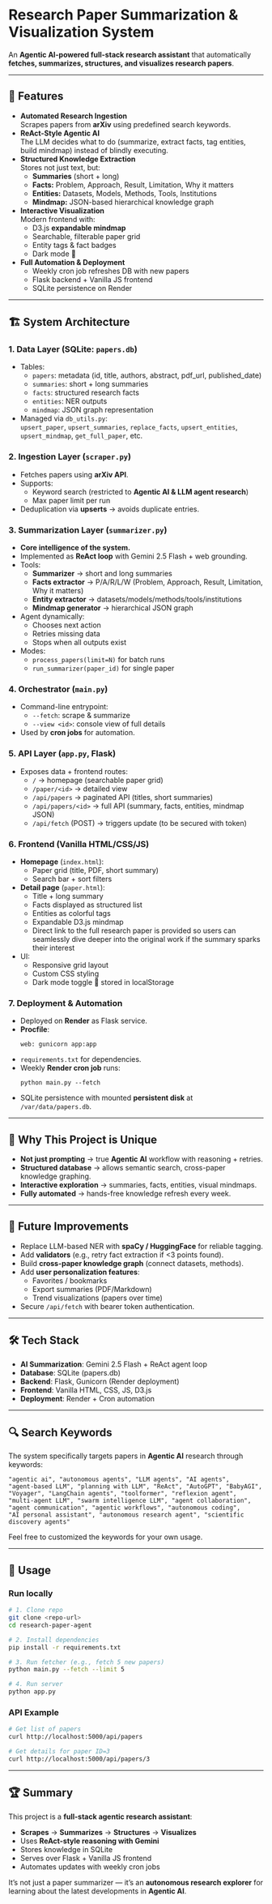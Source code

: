 # Research Paper Summarization & Visualization System

An **Agentic AI-powered full-stack research assistant** that automatically **fetches, summarizes, structures, and visualizes research papers**.  

***

## 🚀 Features

- **Automated Research Ingestion**  
  Scrapes papers from **arXiv** using predefined search keywords.  
- **ReAct-Style Agentic AI**  
  The LLM decides what to do (summarize, extract facts, tag entities, build mindmap) instead of blindly executing.  
- **Structured Knowledge Extraction**  
  Stores not just text, but:
  - **Summaries** (short + long)  
  - **Facts:** Problem, Approach, Result, Limitation, Why it matters  
  - **Entities:** Datasets, Models, Methods, Tools, Institutions  
  - **Mindmap:** JSON-based hierarchical knowledge graph  
- **Interactive Visualization**  
  Modern frontend with:
  - D3.js **expandable mindmap**  
  - Searchable, filterable paper grid  
  - Entity tags & fact badges  
  - Dark mode 🌙  
- **Full Automation & Deployment**  
  - Weekly cron job refreshes DB with new papers  
  - Flask backend + Vanilla JS frontend  
  - SQLite persistence on Render  

***

## 🏗️ System Architecture

### 1. Data Layer (SQLite: `papers.db`)
- Tables:
  - `papers`: metadata (id, title, authors, abstract, pdf_url, published_date)  
  - `summaries`: short + long summaries  
  - `facts`: structured research facts  
  - `entities`: NER outputs  
  - `mindmap`: JSON graph representation  
- Managed via `db_utils.py`:  
  `upsert_paper`, `upsert_summaries`, `replace_facts`, `upsert_entities`, `upsert_mindmap`, `get_full_paper`, etc.  

### 2. Ingestion Layer (`scraper.py`)
- Fetches papers using **arXiv API**.  
- Supports:
  - Keyword search (restricted to **Agentic AI & LLM agent research**)  
  - Max paper limit per run  
- Deduplication via **upserts** → avoids duplicate entries.  

### 3. Summarization Layer (`summarizer.py`)
- **Core intelligence of the system.**  
- Implemented as **ReAct loop** with Gemini 2.5 Flash + web grounding.  
- Tools:
  - **Summarizer** → short and long summaries  
  - **Facts extractor** → P/A/R/L/W (Problem, Approach, Result, Limitation, Why it matters)  
  - **Entity extractor** → datasets/models/methods/tools/institutions  
  - **Mindmap generator** → hierarchical JSON graph  
- Agent dynamically:
  - Chooses next action  
  - Retries missing data  
  - Stops when all outputs exist  
- Modes:
  - `process_papers(limit=N)` for batch runs  
  - `run_summarizer(paper_id)` for single paper  

### 4. Orchestrator (`main.py`)
- Command-line entrypoint:
  - `--fetch`: scrape & summarize  
  - `--view <id>`: console view of full details  
- Used by **cron jobs** for automation.  

### 5. API Layer (`app.py`, Flask)
- Exposes data + frontend routes:  
  - `/` → homepage (searchable paper grid)  
  - `/paper/<id>` → detailed view  
  - `/api/papers` → paginated API (titles, short summaries)  
  - `/api/papers/<id>` → full API (summary, facts, entities, mindmap JSON)  
  - `/api/fetch` (POST) → triggers update (to be secured with token)  

### 6. Frontend (Vanilla HTML/CSS/JS)
- **Homepage** (`index.html`):  
  - Paper grid (title, PDF, short summary)  
  - Search bar + sort filters  
- **Detail page** (`paper.html`):  
  - Title + long summary  
  - Facts displayed as structured list  
  - Entities as colorful tags  
  - Expandable D3.js mindmap
  - Direct link to the full research paper is provided so users can seamlessly dive deeper into the original work if the summary sparks their interest   
- UI:
  - Responsive grid layout  
  - Custom CSS styling  
  - Dark mode toggle 🌙 stored in localStorage  

### 7. Deployment & Automation
- Deployed on **Render** as Flask service.  
- **Procfile**:  
  ```
  web: gunicorn app:app
  ```
- `requirements.txt` for dependencies.  
- Weekly **Render cron job** runs:  
  ```
  python main.py --fetch
  ```
- SQLite persistence with mounted **persistent disk** at `/var/data/papers.db`.  

***

## 🔑 Why This Project is Unique

- **Not just prompting** → true **Agentic AI** workflow with reasoning + retries.  
- **Structured database** → allows semantic search, cross-paper knowledge graphing.  
- **Interactive exploration** → summaries, facts, entities, visual mindmaps.  
- **Fully automated** → hands-free knowledge refresh every week.  

***

## 📌 Future Improvements

- Replace LLM-based NER with **spaCy / HuggingFace** for reliable tagging.  
- Add **validators** (e.g., retry fact extraction if <3 points found).  
- Build **cross-paper knowledge graph** (connect datasets, methods).  
- Add **user personalization features**:
  - Favorites / bookmarks  
  - Export summaries (PDF/Markdown)  
  - Trend visualizations (papers over time)  
- Secure `/api/fetch` with bearer token authentication.  

***

## 🛠️ Tech Stack

- **AI Summarization**: Gemini 2.5 Flash + ReAct agent loop  
- **Database**: SQLite (papers.db)  
- **Backend**: Flask, Gunicorn (Render deployment)  
- **Frontend**: Vanilla HTML, CSS, JS, D3.js  
- **Deployment**: Render + Cron automation  

***

## 🔍 Search Keywords

The system specifically targets papers in **Agentic AI** research through keywords:  

```
"agentic ai", "autonomous agents", "LLM agents", "AI agents", 
"agent-based LLM", "planning with LLM", "ReAct", "AutoGPT", "BabyAGI", 
"Voyager", "LangChain agents", "toolformer", "reflexion agent", 
"multi-agent LLM", "swarm intelligence LLM", "agent collaboration", 
"agent communication", "agentic workflows", "autonomous coding", 
"AI personal assistant", "autonomous research agent", "scientific discovery agents"
```

Feel free to customized the keywords for your own usage.
***

## 📖 Usage

### Run locally
```bash
# 1. Clone repo
git clone <repo-url>
cd research-paper-agent

# 2. Install dependencies
pip install -r requirements.txt

# 3. Run fetcher (e.g., fetch 5 new papers)
python main.py --fetch --limit 5

# 4. Run server
python app.py
```

### API Example
```bash
# Get list of papers
curl http://localhost:5000/api/papers

# Get details for paper ID=3
curl http://localhost:5000/api/papers/3
```

***

## 🏆 Summary

This project is a **full-stack agentic research assistant**:  

- **Scrapes** → **Summarizes** → **Structures** → **Visualizes**  
- Uses **ReAct-style reasoning with Gemini**  
- Stores knowledge in SQLite  
- Serves over Flask + Vanilla JS frontend  
- Automates updates with weekly cron jobs  

It’s not just a paper summarizer — it’s an **autonomous research explorer** for learning about the latest developments in **Agentic AI**.  
